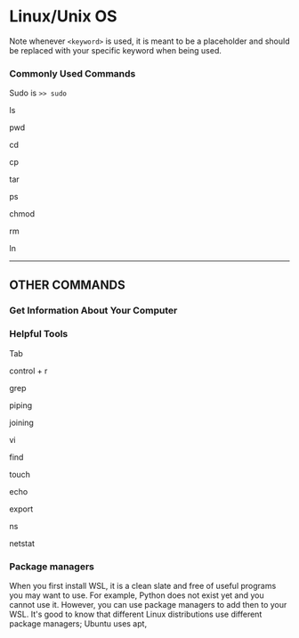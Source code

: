 # Linux/Unix OS
Note whenever ```<keyword>``` is used, it is meant to be a placeholder and should be replaced with your specific keyword when being used. 

### Commonly Used Commands
Sudo is 
```>> sudo``` 

ls

pwd

cd

cp

tar

ps

chmod

rm

ln


---
OTHER COMMANDS
---
### Get Information About Your Computer


### Helpful Tools
Tab

control + r

grep

piping 

joining

vi

find

touch

echo

export

ns

netstat



### Package managers
When you first install WSL, it is a clean slate and free of useful programs you may want to use. For example, Python does not exist yet and you cannot use it. However, you can use package managers to add then to your WSL. It's good to know that different Linux distributions use different package managers; Ubuntu uses apt, 
